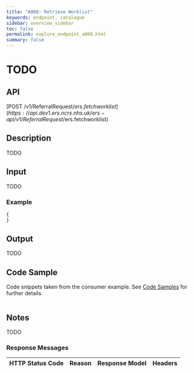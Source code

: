 ```yaml
---
title: "A008: Retrieve Worklist"
keywords: endpoint, catalogue
sidebar: overview_sidebar
toc: false
permalink: explore_endpoint_a008.html
summary: false
---
```


# TODO

## API
[POST /v1/ReferralRequest/$ers.fetchworklist](https://api.dev1.ers.ncrs.nhs.uk/ers-api/v1/ReferralRequest/$ers.fetchworklist)

## Description
TODO

## Input
TODO

### Example
```javascript
{
}
```

## Output
TODO

## Code Sample
Code snippets taken from the consumer example. See [Code Samples](https://developer.nhs.uk/library/systems/e-rs/ecosystem/develop/code/) for further details.

```javascript
```

## Notes
TODO

### Response Messages
HTTP Status Code | Reason | Response Model | Headers
---------------- | ------ | -------------- | -------
